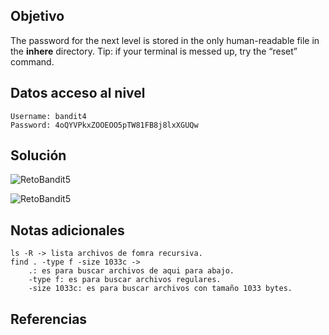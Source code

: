 ## Objetivo
The password for the next level is stored in the only human-readable file in the **inhere** directory. Tip: if your terminal is messed up, try the “reset” command.
## Datos  acceso al nivel
```
Username: bandit4
Password: 4oQYVPkxZOOEOO5pTW81FB8j8lxXGUQw
```
## Solución
![RetoBandit5](Bandit5(1).png)

![RetoBandit5](Bandit5(2).png)
## Notas adicionales
```
ls -R -> lista archivos de fomra recursiva.
find . -type f -size 1033c -> 
	.: es para buscar archivos de aqui para abajo.
	-type f: es para buscar archivos regulares.
	-size 1033c: es para buscar archivos con tamaño 1033 bytes. 

```
## Referencias
